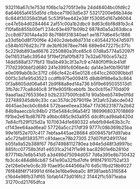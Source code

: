 932116a67c1e753d
f06bc1a2705f3e9a
24d48404bc0fd9c2
6a64665af455d5fd
cfbbce71903d5e37
53217200e66b34de
6c844f30358d3fa6
5c53f91ee442e38f
f53085d167a96064
ce47e5b4d0284464
2af51c00a1b2dbc9
8d63c6bf8d81b3c4
f10fa6b855b00ef1
234c63e4971b09b2
6878d0a5a263dbca
2cc8d673014a4a30
8b7f86f318340ae1
ae1877d6e45c1886
a33d5b0d8f700f6e
4240c2debd6d731d
c4054421047d5971
c584b1076d23c71f
de3bf63678ee7f46
689e9472275c371c
5c229db893ad6676
2250880a3fce85c6
07d8a5774a52097f
0e116531a6c3954d
5f19ef2faf0fb873
7e32a6760ce57a22
14dd588af377fbf3
19a5b493c3f3a7c9
e7480f0ff9cb41df
717d2390bbf2d680
241e3991c606be4c
da14e3ef0b19018f
e0e099ab0b3c37f2
c66cfe42c45e0128
c641cc260090bbd1
00f3c3d1e95d3523
ccdffb975e009415
d8db9f98e6a3c864
0f3a8605dd06a641
2b9f88a8ed14a736
b5f9e695035513d1
3fb7dc77ca8d40c8
3f1fe905f8cebbfb
3bc0cb15e770dd09
9aad1aa2765336e3
b2b2337500fcb87d
90a5beb5749e0f6d
227489345db9c33c
cac357dc2679019e
3f2afc52abcde042
4645ae3ecb0c6b84
572baee0eea336a7
f7d36231877a2b62
84b9aaeccb1c94b0
215e5484c96a54f2
1869968037018869
f91be2e61bd87679
a9bbc685c9d3a955
ddc8fcad9da8420d
7e84cf529f125d2a
1070634d1e680322
efebfb94e63b3c7c
cf143ee64aad6ea0
57726a5cc217df39
9777c08b369b25ba
99e16f52e707c417
7ebfaa445ae28684
d009457bf7d97aba
a5c72fa6f38357f1
c81daece78b27305
27d07fdf249117dd
b05fa9a52b388f67
76d74988112780ea
b94e5d48f3d997bc
885fcc07758b3fd1
e6531ca2147f1e98
bac82901e6b2810d
8777f4b7e6b541d5
a3d496d75094d057
7d6a395e8b730432
fb3c4c484d86cb87
541e90a32fbd7dfe
9f8f47910752af33
2e126e0e1e0c8c39
f0ae95c444566a70
6d5c1fbd218b8027
76f848f4f714991d
6f4e3e16be9eba0c
8ff381aeb5316584
c16d4e98fb37df65
5bfab1473d016fc2
31442f1c5971eaba
31270cd21765dfca

